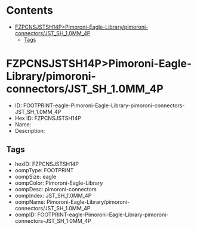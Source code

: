 



Contents
========

* [FZPCNSJSTSH14P>Pimoroni-Eagle-Library/pimoroni-connectors/JST_SH_1.0MM_4P](#fzpcnsjstsh14ppimoroni-eagle-librarypimoroni-connectorsjst_sh_10mm_4p)
	* [Tags](#tags)

# FZPCNSJSTSH14P>Pimoroni-Eagle-Library/pimoroni-connectors/JST_SH_1.0MM_4P

- ID: FOOTPRINT-eagle-Pimoroni-Eagle-Library-pimoroni-connectors-JST_SH_1.0MM_4P
- Hex ID: FZPCNSJSTSH14P
- Name: 
- Description: 

## Tags

- hexID: FZPCNSJSTSH14P
- oompType: FOOTPRINT
- oompSize: eagle
- oompColor: Pimoroni-Eagle-Library
- oompDesc: pimoroni-connectors
- oompIndex: JST_SH_1.0MM_4P
- oompName: Pimoroni-Eagle-Library/pimoroni-connectors/JST_SH_1.0MM_4P
- oompID: FOOTPRINT-eagle-Pimoroni-Eagle-Library-pimoroni-connectors-JST_SH_1.0MM_4P
